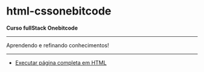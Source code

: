 # html-cssonebitcode
<strong>Curso fullStack Onebitcode</strong>
 <hr>

Aprendendo e refinando conhecimentos!
 <hr>
 <ul>
    <li> <a href="https://rodrigosena2.github.io/html-cssonebitcode/htmlonebitcode/exfinalhtml/"> Executar página completa em HTML</a></li>
 
 </ul>
